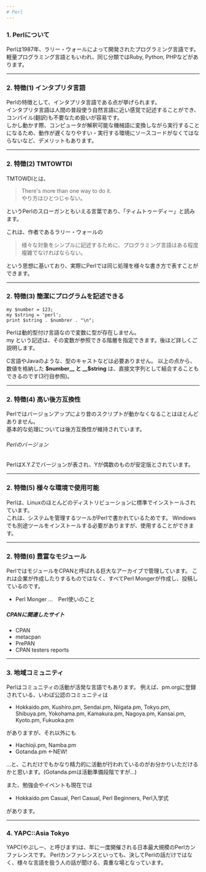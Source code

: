 ```yaml
---
# Perl
---
```

### 1. Perlについて
Perlは1987年、ラリー・ウォールによって開発されたプログラミング言語です。
軽量プログラミング言語ともいわれ、同じ分類ではRuby, Python, PHPなどがあります。  

---
### 2. 特徴(1) インタプリタ言語
Perlの特徴として、インタプリタ言語である点が挙げられます。  
インタプリタ言語は人間の普段使う自然言語に近い感覚で記述することができ、コンパイル(翻訳)も不要なため扱いが容易です。  
しかし動かす際、コンピュータが解釈可能な機械語に変換しながら実行することになるため、動作が遅くなりやすい・実行する環境にソースコードがなくてはならないなど、デメリットもあります。

---
### 2. 特徴(2) TMTOWTDI
TMTOWDIとは、
> There's more than one way to do it.  
> やり方はひとつじゃない。  

というPerlのスローガンともいえる言葉であり、「ティムトゥーディー」と読みます。

これは、作者であるラリー・ウォールの
> 様々な対象をシンプルに記述するために、プログラミング言語はある程度複雑でなければならない。  

という思想に基いており、実際にPerlでは同じ処理を様々な書き方で表すことができます。

---
### 2. 特徴(3) 簡潔にプログラムを記述できる
	my $number = 123;
	my $string = 'perl';
	print $string . $numbrer . "\n";

Perlは動的型付け言語なので変数に型が存在しません。  
my という記述は、その変数が参照できる階層を指定できます。後ほど詳しくご説明します。

C言語やJavaのような、型のキャストなどは必要ありません。
以上の点から、数値を格納した __$number__ と __$string__ は、直接文字列として結合することもできるのです(3行目参照)。

---
### 2. 特徴(4) 高い後方互換性
Perlではバージョンアップにより昔のスクリプトが動かなくなることはほとんどありません。  
基本的な処理については後方互換性が維持されています。

###### Perlのバージョン
PerlはX.Y.Zでバージョンが表され、Yが偶数のものが安定版とされています。  

---
### 2. 特徴(5) 様々な環境で使用可能
Perlは、Linuxのほとんどのディストリビューションに標準でインストールされています。  
これは、システムを管理するツールがPerlで書かれているためです。
Windowsでも別途ツールをインストールする必要がありますが、使用することができます。

---
### 2. 特徴(6) 豊富なモジュール
PerlではモジュールをCPANと呼ばれる巨大なアーカイブで管理しています。
これは企業が作成したりするものではなく、すべてPerl Mongerが作成し、投稿しているのです。  

- Perl Monger …　Perl使いのこと

##### CPANに関連したサイト
- CPAN
- metacpan
- PrePAN
- CPAN testers reports

---
### 3. 地域コミュニティ
Perlはコミュニティの活動が活発な言語でもあります。
例えば、pm.orgに登録されている、いわば公認のコミュニティは

- Hokkaido.pm, Kushiro.pm, Sendai.pm, Niigata.pm, Tokyo.pm, Shibuya.pm, Yokohama.pm, Kamakura.pm, Nagoya.pm, Kansai.pm, Kyoto.pm, Fukuoka.pm

がありますが、それ以外にも

- Hachioji.pm, Namba.pm
- Gotanda.pm ←NEW!

…と、これだけでもかなり精力的に活動が行われているのがお分かりいただけるかと思います。(Gotanda.pmは活動準備段階ですが…)

また、勉強会やイベントも現在では

- Hokkaido.pm Casual, Perl Casual, Perl Beginners, Perl入学式

があります。

---
### 4. YAPC::Asia Tokyo
YAPC(やぷしー、と呼びます)は、年に一度開催される日本最大規模のPerlカンファレンスです。
Perlカンファレンスといっても、決してPerlの話だけではなく、様々な言語を扱う人の話が聞ける、貴重な場となっています。
